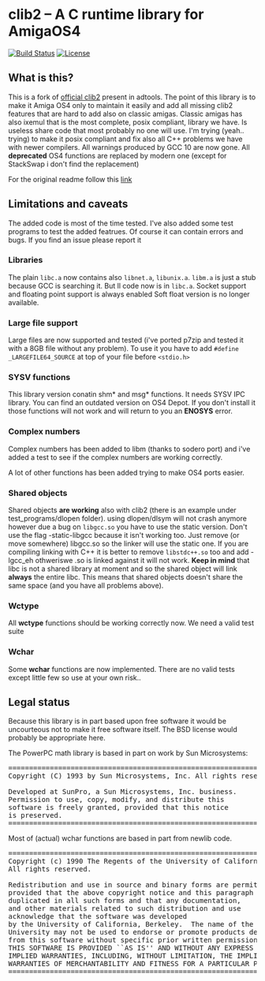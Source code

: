 # clib2 – A C runtime library for AmigaOS4

[![Build Status](https://travis-ci.org/afxgroup/clib2.svg?branch=master)](https://travis-ci.org/afxgroup/clib2)
[![License](https://img.shields.io/badge/License-BSD%203--Clause-blue.svg)](https://opensource.org/licenses/BSD-3-Clause)


## What is this?

This is a fork of <a href="https://github.com/adtools/clib2">official clib2</a> present in adtools.
The point of this library is to make it Amiga OS4 only to maintain it easily and add all missing clib2 features that are hard to add also on classic amigas.
Classic amigas has also ixemul that is the most complete, posix compliant, library we have. Is useless share code that most probably no one will use.
I'm trying (yeah.. trying) to make it posix compliant and fix also all C++ problems we have with newer compilers.
All warnings produced by GCC 10 are now gone. 
All **deprecated** OS4 functions are replaced by modern one (except for StackSwap i don't find the replacement)

For the original readme follow this <a href="https://github.com/adtools/clib2">link</a>

## Limitations and caveats

The added code is most of the time tested. I've also added some test programs to test the added featrues. Of course it can contain errors and bugs. If you find an issue please report it

### Libraries

The plain `libc.a` now contains also `libnet.a`, `libunix.a`. `libm.a` is just a stub because GCC is searching it. But ll code now is in `libc.a`. 
Socket support and floating point support is always enabled
Soft float version is no longer available.

### Large file support

Large files are now supported and tested (i've ported p7zip and tested it with a 8GB file without any problem). To use it you have to add `#define _LARGEFILE64_SOURCE` at top of your file before `<stdio.h>` 

### SYSV functions

This library version conatin shm* and msg* functions. It needs SYSV IPC library. You can find an outdated version on OS4 Depot. If you don't install it those functions will not work and will return to you an **ENOSYS** error.

### Complex numbers

Complex numbers has been added to libm (thanks to sodero port) and i've added a test to see if the complex numbers are working correctly.

A lot of other functions has been added trying to make OS4 ports easier.

### Shared objects

Shared objects **are working** also with clib2 (there is an example under test_programs/dlopen folder).
using dlopen/dlsym will not crash anymore however due a bug on `libgcc.so` you have to use the static version. Don't use the flag -static-libgcc because it isn't working too. Just remove (or move somewhere) libgcc.so so the linker will use the static one.
If you are compiling linking with C++ it is better to remove `libstdc++.so` too and add -lgcc_eh othweriswe .so is linked against it will not work.
**Keep in mind** that libc is not a shared library at moment and so the shared object will link **always** the entire libc. This means that shared objects doesn't share the same space (and you have all problems above).

### Wctype

All **wctype** functions should be working correctly now. We need a valid test suite

### Wchar

Some **wchar** functions are now implemented. There are no valid tests except little few so use at your own risk..

## Legal status

Because this library is in part based upon free software it would be uncourteous not to make it free software itself. The BSD license would probably be appropriate here.

The PowerPC math library is based in part on work by Sun Microsystems:

<pre>
========================================================================
Copyright (C) 1993 by Sun Microsystems, Inc. All rights reserved.

Developed at SunPro, a Sun Microsystems, Inc. business.
Permission to use, copy, modify, and distribute this
software is freely granted, provided that this notice
is preserved.
========================================================================
</pre>

Most of (actual) wchar functions are based in part from newlib code.

<pre>
========================================================================
Copyright (c) 1990 The Regents of the University of California.
All rights reserved.

Redistribution and use in source and binary forms are permitted
provided that the above copyright notice and this paragraph are
duplicated in all such forms and that any documentation,
and other materials related to such distribution and use 
acknowledge that the software was developed
by the University of California, Berkeley.  The name of the
University may not be used to endorse or promote products derived
from this software without specific prior written permission.
THIS SOFTWARE IS PROVIDED ``AS IS'' AND WITHOUT ANY EXPRESS OR
IMPLIED WARRANTIES, INCLUDING, WITHOUT LIMITATION, THE IMPLIED
WARRANTIES OF MERCHANTABILITY AND FITNESS FOR A PARTICULAR PURPOSE.
========================================================================
</pre>